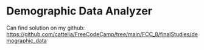 # Demographic Data Analyzer
Can find solution on my github: https://github.com/cattelia/FreeCodeCamp/tree/main/FCC_8/finalStudies/demographic_data
